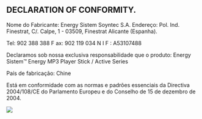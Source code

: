## DECLARATION OF CONFORMITY.

Nome do Fabricante: Energy Sistem Soyntec S.A.
Endereço: Pol. Ind. Finestrat, C/. Calpe, 1 - 03509, Finestrat Alicante (Espanha).

Tel: 902 388 388 F ax: 902 119 034 N I F : A53107488

Declaramos sob nossa exclusiva responsabilidade que o produto:
Energy Sistem™ Energy MP3 Player Stick / Active Series

País de fabricação: Chine

Está em conformidade com as normas e padrões essenciais da Directiva 2004/108/CE do Parlamento Europeu e do Conselho de 15 de dezembro de 2004.

![](http://static.energysistem.com/images/manuals/39052/54887c2a4f567.jpg)
